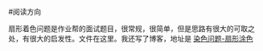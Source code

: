 #阅读方向

扇形着色问题是作业帮的面试题目，很常规，很简单，但是思路有很大的可取之处，有很大的启发性。文件在这里。我还写了博客，地址是
[染色问题-扇形涂色](https://blog.csdn.net/qunqunstyle99/article/details/82432140)
